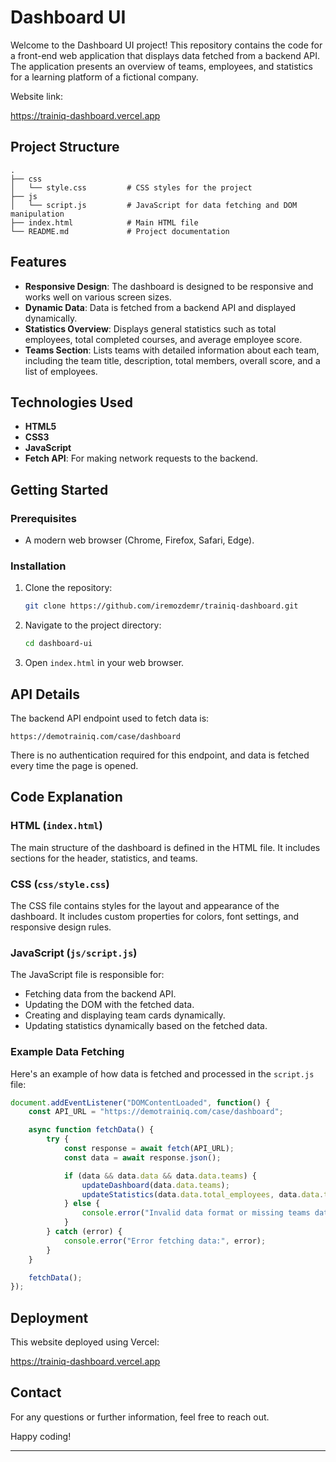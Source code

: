 # Dashboard UI

Welcome to the Dashboard UI project! This repository contains the code for a front-end web application that displays data fetched from a backend API. The application presents an overview of teams, employees, and statistics for a learning platform of a fictional company.

Website link:

https://trainiq-dashboard.vercel.app

## Project Structure

```
.
├── css
│   └── style.css         # CSS styles for the project
├── js
│   └── script.js         # JavaScript for data fetching and DOM manipulation
├── index.html            # Main HTML file
└── README.md             # Project documentation
```

## Features

- **Responsive Design**: The dashboard is designed to be responsive and works well on various screen sizes.
- **Dynamic Data**: Data is fetched from a backend API and displayed dynamically.
- **Statistics Overview**: Displays general statistics such as total employees, total completed courses, and average employee score.
- **Teams Section**: Lists teams with detailed information about each team, including the team title, description, total members, overall score, and a list of employees.

## Technologies Used

- **HTML5**
- **CSS3**
- **JavaScript**
- **Fetch API**: For making network requests to the backend.

## Getting Started

### Prerequisites

- A modern web browser (Chrome, Firefox, Safari, Edge).

### Installation

1. Clone the repository:

    ```bash
    git clone https://github.com/iremozdemr/trainiq-dashboard.git
    ```

2. Navigate to the project directory:

    ```bash
    cd dashboard-ui
    ```

3. Open `index.html` in your web browser.

## API Details

The backend API endpoint used to fetch data is:

```
https://demotrainiq.com/case/dashboard
```

There is no authentication required for this endpoint, and data is fetched every time the page is opened.

## Code Explanation

### HTML (`index.html`)

The main structure of the dashboard is defined in the HTML file. It includes sections for the header, statistics, and teams.

### CSS (`css/style.css`)

The CSS file contains styles for the layout and appearance of the dashboard. It includes custom properties for colors, font settings, and responsive design rules.

### JavaScript (`js/script.js`)

The JavaScript file is responsible for:

- Fetching data from the backend API.
- Updating the DOM with the fetched data.
- Creating and displaying team cards dynamically.
- Updating statistics dynamically based on the fetched data.

### Example Data Fetching

Here's an example of how data is fetched and processed in the `script.js` file:

```javascript
document.addEventListener("DOMContentLoaded", function() {
    const API_URL = "https://demotrainiq.com/case/dashboard";

    async function fetchData() {
        try {
            const response = await fetch(API_URL);
            const data = await response.json();

            if (data && data.data && data.data.teams) {
                updateDashboard(data.data.teams);
                updateStatistics(data.data.total_employees, data.data.total_completed_courses, data.data.average_employee_score);
            } else {
                console.error("Invalid data format or missing teams data");
            }
        } catch (error) {
            console.error("Error fetching data:", error);
        }
    }

    fetchData();
});
```

## Deployment

This website deployed using Vercel: 

https://trainiq-dashboard.vercel.app

## Contact

For any questions or further information, feel free to reach out.

Happy coding!

---